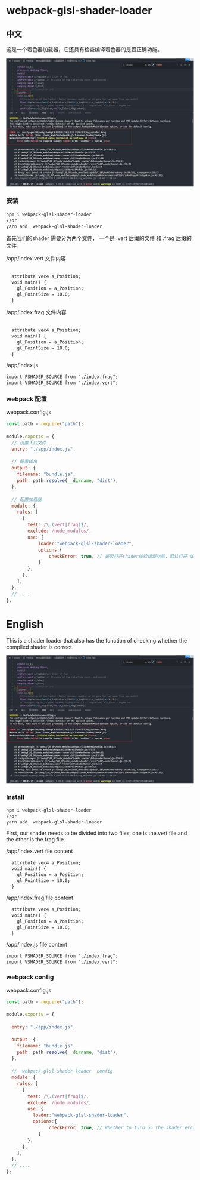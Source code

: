 # webpack-glsl-shader-loader

## 中文

这是一个着色器加载器，它还具有检查编译着色器的是否正确功能。

<img src="./1.png"/>

### 安装

```
npm i webpack-glsl-shader-loader
//or
yarn add  webpack-glsl-shader-loader
```

首先我们的shader 需要分为两个文件， 一个是 .vert 后缀的文件 和  .frag 后缀的文件，

/app/index.vert 文件内容

```

  attribute vec4 a_Position;
  void main() {
    gl_Position = a_Position;
    gl_PointSize = 10.0; 
  } 

```

  /app/index.frag 文件内容

```

  attribute vec4 a_Position;
  void main() {
    gl_Position = a_Position;
    gl_PointSize = 10.0; 
  } 

```

/app/index.js

```
import FSHADER_SOURCE from "./index.frag";
import VSHADER_SOURCE from "./index.vert";

```

### webpack 配置

 webpack.config.js

```javascript
const path = require("path");

module.exports = {
  // 设置入口文件
  entry: "./app/index.js",

  // 配置输出
  output: {
    filename: "bundle.js",
    path: path.resolve(__dirname, "dist"),
  },

  // 配置加载器
  module: {
    rules: [
      {
        test: /\.(vert|frag)$/,
        exclude: /node_modules/,
        use: {
            loader:"webpack-glsl-shader-loader",
            options:{
                checkError: true, // 是否打开shader校验错误功能，默认打开 如果你觉得编译速度很慢，可以把它关闭
            }
        },
      },
    ],
  },
  // ....
};

```

# English

This is a shader loader that also has the function of checking whether the compiled shader is correct.

<img src="./1.png"/>

### Install

```
npm i webpack-glsl-shader-loader
//or
yarn add  webpack-glsl-shader-loader
```

First, our shader needs to be divided into two files, one is the.vert file and the other is the.frag file.

/app/index.vert  file content

```
  attribute vec4 a_Position;
  void main() {
    gl_Position = a_Position;
    gl_PointSize = 10.0; 
  } 

```

  /app/index.frag  file content

```
  attribute vec4 a_Position;
  void main() {
    gl_Position = a_Position;
    gl_PointSize = 10.0; 
  } 

```

/app/index.js file content

```
import FSHADER_SOURCE from "./index.frag";
import VSHADER_SOURCE from "./index.vert";

```

### webpack config

 webpack.config.js

```javascript
const path = require("path");

module.exports = {
  
  entry: "./app/index.js",

  output: {
    filename: "bundle.js",
    path: path.resolve(__dirname, "dist"),
  },

  //  webpack-glsl-shader-loader  config
  module: {
    rules: [
      {
        test: /\.(vert|frag)$/,
        exclude: /node_modules/,
        use: {
          loader:"webpack-glsl-shader-loader",
          options:{
                checkError: true, // Whether to turn on the shader error checking function, which is turned on by default if you feel that the compilation speed is slow, you can turn it off 
            }
        },
      },
    ],
  },
  // ....
};

```
